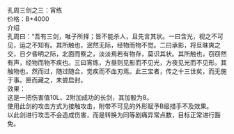 <title>宵练</title>
<meta name="GENERATOR" content="WinCHM">
<meta http-equiv="Content-Type" content="text/html; charset=gb2312">
<br>孔周三剑之三：宵练
<br>价格：B+4000
<br>介绍
<br>    孔周曰：“吾有三剑，唯子所择；皆不能杀人，且先言其状。一曰含光，视之不可见，运之不知有。其所触也，泯然无际，经物而物不觉。二曰承影，将旦昧爽之交，日夕昏明之际，北面而察之，淡淡焉若有物存，莫识其状。其所触也，窃窃然有声，经物而物不疾也。三曰宵练，方昼则见影而不见光，方夜见光而不见形。其触物也，然而过，随过随合，觉疾而不血刃焉。此三宝者，传之十三世矣，而无施于事。匣而藏之，未尝启封。
<br>效果：
<br>    这是一把伤害值10L、2附加成功的长剑，其加骰为8。
<br>    使用此剑的攻击方式为接触攻击，附带不可见的外形赋予B级措手不及效果。
<br>    以此剑进行攻击不会造成伤害，而是转换为同等剧痛异常点数，目标正常进行豁免。
<br>
<br>
<br>